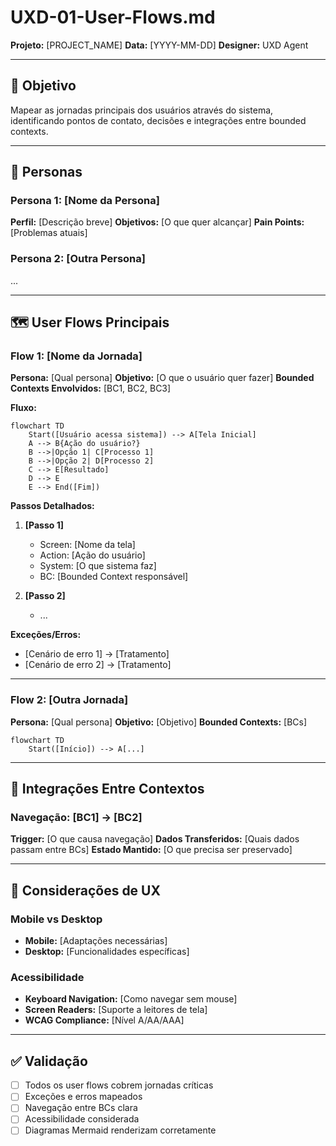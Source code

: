 # UXD-01-User-Flows.md

**Projeto:** [PROJECT_NAME]
**Data:** [YYYY-MM-DD]
**Designer:** UXD Agent

---

## 🎯 Objetivo

Mapear as jornadas principais dos usuários através do sistema, identificando pontos de contato, decisões e integrações entre bounded contexts.

---

## 👥 Personas

### Persona 1: [Nome da Persona]

**Perfil:** [Descrição breve]
**Objetivos:** [O que quer alcançar]
**Pain Points:** [Problemas atuais]

### Persona 2: [Outra Persona]
...

---

## 🗺️ User Flows Principais

### Flow 1: [Nome da Jornada]

**Persona:** [Qual persona]
**Objetivo:** [O que o usuário quer fazer]
**Bounded Contexts Envolvidos:** [BC1, BC2, BC3]

**Fluxo:**

```mermaid
flowchart TD
    Start([Usuário acessa sistema]) --> A[Tela Inicial]
    A --> B{Ação do usuário?}
    B -->|Opção 1| C[Processo 1]
    B -->|Opção 2| D[Processo 2]
    C --> E[Resultado]
    D --> E
    E --> End([Fim])
```

**Passos Detalhados:**

1. **[Passo 1]**
   - Screen: [Nome da tela]
   - Action: [Ação do usuário]
   - System: [O que sistema faz]
   - BC: [Bounded Context responsável]

2. **[Passo 2]**
   - ...

**Exceções/Erros:**
- [Cenário de erro 1] → [Tratamento]
- [Cenário de erro 2] → [Tratamento]

---

### Flow 2: [Outra Jornada]

**Persona:** [Qual persona]
**Objetivo:** [Objetivo]
**Bounded Contexts:** [BCs]

```mermaid
flowchart TD
    Start([Início]) --> A[...]
```

---

## 🔄 Integrações Entre Contextos

### Navegação: [BC1] → [BC2]

**Trigger:** [O que causa navegação]
**Dados Transferidos:** [Quais dados passam entre BCs]
**Estado Mantido:** [O que precisa ser preservado]

---

## 📱 Considerações de UX

### Mobile vs Desktop
- **Mobile:** [Adaptações necessárias]
- **Desktop:** [Funcionalidades específicas]

### Acessibilidade
- **Keyboard Navigation:** [Como navegar sem mouse]
- **Screen Readers:** [Suporte a leitores de tela]
- **WCAG Compliance:** [Nível A/AA/AAA]

---

## ✅ Validação

- [ ] Todos os user flows cobrem jornadas críticas
- [ ] Exceções e erros mapeados
- [ ] Navegação entre BCs clara
- [ ] Acessibilidade considerada
- [ ] Diagramas Mermaid renderizam corretamente
